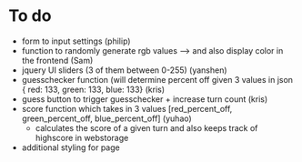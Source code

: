 # To do
- form to input settings (philip)
- function to randomly generate rgb values --> and also display color in the frontend (Sam) 
- jquery UI sliders (3 of them between 0-255) (yanshen)
- guesschecker function (will determine percent off given 3 values in json { red: 133, green: 133, blue: 133} (kris)  
- guess button to trigger guesschecker + increase turn count (kris)
- score function which takes in 3 values [red_percent_off, green_percent_off, blue_percent_off] (yuhao)
  - calculates the score of a given turn and also keeps track of highscore in webstorage
- additional styling for page



